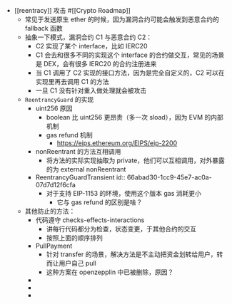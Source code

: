 - [[reentracy]] 攻击 #[[Crypto Roadmap]]
	- 常见于发送原生 ether 的时候，因为漏洞合约可能会触发到恶意合约的 fallback 函数
	- 抽象一下模式，漏洞合约 C1 与恶意合约 C2：
		- C2 实现了某个 interface，比如 IERC20
		- C1 会去和很多不同的实现这个 interface 的合约做交互，常见的场景是 DEX，会有很多 IERC20 的合约注册进来
		- 当 C1 调用了 C2 实现的接口方法，因为是完全自定义的，C2 可以在实现里再去调用 C1 的方法
		- 一旦 C1 没有针对重入做处理就会被攻击
	- `ReentrancyGuard` 的实现
		- uint256 原因
			- boolean 比 uint256 更昂贵（多一次 sload），因为 EVM 的内部机制
			- gas refund 机制
				- https://eips.ethereum.org/EIPS/eip-2200
		- nonReentrant 的方法互相调用
			- 将方法的实际实现抽取为 private，他们可以互相调用，对外暴露的为  external nonReentrant
		- ReentrancyGuardTransient
		  id:: 66abad30-1cc9-45e7-ac0a-07d7d12f6cfa
			- 对于支持 EIP-1153 的环境，使用这个版本 gas 消耗更小
				- 它与 gas refund 的区别是啥？
	- 其他防止的方法：
		- 代码遵守 checks-effects-interactions
			- 讲每行代码都分为检查，状态变更，于其他合约的交互
			- 按照上面的顺序排列
		- PullPayment
			- 针对 transfer 的场景，解决方法是不主动把资金划转给用户，转而让用户自己 pull
			- 这种方案在 openzepplin 中已被删除，原因？
		-
		-
		-